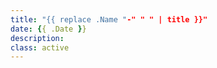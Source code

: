 ```yaml
---
title: "{{ replace .Name "-" " " | title }}"
date: {{ .Date }}
description: 
class: active
---
```



